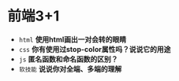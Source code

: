 # 前端3+1
- `html` **使用html画出一对会转的眼睛**
- `css` **你有使用过stop-color属性吗？说说它的用途**
- `js` **匿名函数和命名函数的区别？**
- `软技能` **说说你对全端、多端的理解**

